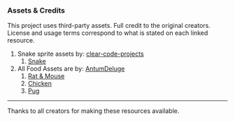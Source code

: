 



### Assets & Credits

This project uses third-party assets. Full credit to the original creators. License and usage terms correspond to what is stated on each linked resource.

1. Snake sprite assets by: [clear-code-projects](https://github.com/clear-code-projects)
    1. [Snake](https://github.com/clear-code-projects/Snake)
1. All Food Assets are by: [AntumDeluge](ihttps://opengameart.org/users/antumdeluge)
    1. [Rat & Mouse](https://opengameart.org/content/rodents-rat-rework)
    1. [Chicken](https://opengameart.org/content/lpc-chicken-rework)
    1. [Pug](https://opengameart.org/content/pug-rework)

---

Thanks to all creators for making these resources available.
